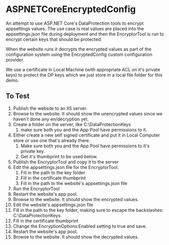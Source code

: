 # ASPNETCoreEncryptedConfig

An attempt to use ASP.NET Core's DataProtection tools to encrypt appsettings values.
The use case is real values are placed into the appsettings.json file during deployment and then the EncryptorTool is run to encrypt certain keys that should be protected.

When the website runs it decrypts the encrypted values as part of the configuration system using the EncryptedConfig custom configuration provider.

We use a certificate in Local Machine (with appropriate ACL on it's private keys) to protect the DP keys which we just store in a local file folder for this demo.

## To Test
1. Publish the website to an IIS server.
2. Browse to the website.  It should show the unencrypted values since we haven't done any en/decryption yet.
3. Create a folder on the server, like C:\DataProtectionKeys
   1. make sure  both you and the App Pool have permissions to it.
4. Either create a new self signed certificate and put it in Local Computer store or use one that's already there.
   1. Make sure both you and the App Pool have permissions to it's private key.
   1. Get it's thumbprint to be used below.
6. Publish the EncryptorTool and copy it to the server
7. Edit the appsettings.json file for the EncryptorTool.
   1. Fill in the path to the key folder
   2. Fill in the certificate thumbprint
   3. Fill in the path to the website's appsettings.json file
8. Run the EncryptorTool
9. Restart the website's app pool.
10. Browse to the website.  It should show the encrypted values.
11. Edit the website's appsettings.json file
   1. Fill in the path to the key folder, making sure to escape the backslashes: C:\\DataProtectionKeys
   2. Fill in the certificate thumbprint
   3. Change the EncryptionOptions:Enabled setting to true and save.
12. Restart the website's app pool.
13. Browse to the website.  It should show the decrypted values.
